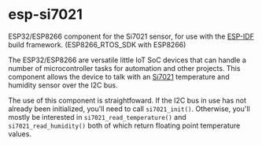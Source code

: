 # esp-si7021

ESP32/ESP8266 component for the Si7021 sensor, for use with the [ESP-IDF](https://github.com/espressif/esp-idf) build framework. 
(ESP8266_RTOS_SDK with ESP8266)

The ESP32/ESP8266 are versatile little IoT SoC devices that can handle a number of microcontroller tasks for automation and other projects. This component allows the device to talk with an [Si7021](https://www.silabs.com/documents/public/data-sheets/Si7021-A20.pdf) temperature and humidity sensor over the I2C bus.

The use of this component is straightfoward. If the I2C bus in use has not already been initialized, you'll need to call `si7021_init()`.  Otherwise, you'll mostly be interested in `si7021_read_temperature()` and `si7021_read_humidity()` both of which return floating point temperature values.
